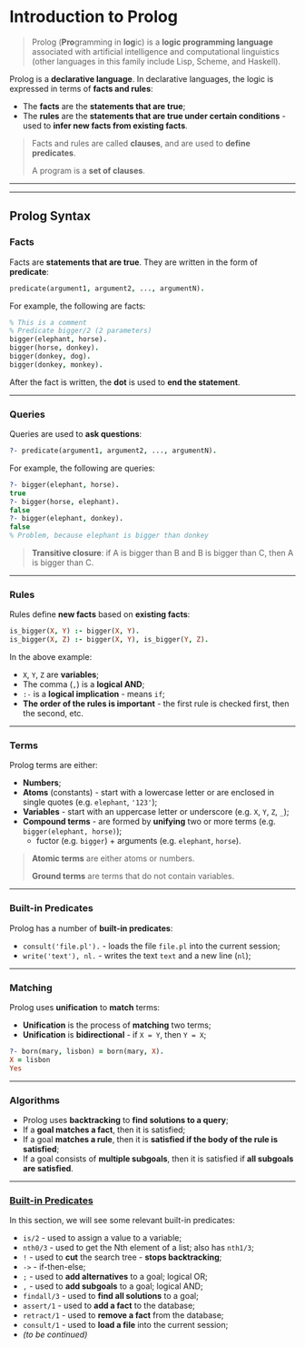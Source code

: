 # Introduction to Prolog

> Prolog (**Pro**gramming in **log**ic) is a **logic programming language** associated with artificial intelligence and computational linguistics (other languages in this family include Lisp, Scheme, and Haskell). 

Prolog is a **declarative language**. In declarative languages, the logic is expressed in terms of **facts and rules**:

* The **facts** are the **statements that are true**;
* The **rules** are the **statements that are true under certain conditions** - used to **infer new facts from existing facts**.

> Facts and rules are called **clauses**, and are used to **define predicates**.
>
> A program is a **set of clauses**.

---
---

## Prolog Syntax

### Facts

Facts are **statements that are true**. They are written in the form of **predicate**:

```prolog
predicate(argument1, argument2, ..., argumentN).
```

For example, the following are facts:

```prolog
% This is a comment
% Predicate bigger/2 (2 parameters)
bigger(elephant, horse).
bigger(horse, donkey).
bigger(donkey, dog).
bigger(donkey, monkey).
```

After the fact is written, the **dot** is used to **end the statement**.

---

### Queries

Queries are used to **ask questions**:

```prolog
?- predicate(argument1, argument2, ..., argumentN).
```

For example, the following are queries:

```prolog
?- bigger(elephant, horse).
true
?- bigger(horse, elephant).
false
?- bigger(elephant, donkey).
false   
% Problem, because elephant is bigger than donkey
```

> **Transitive closure**: if A is bigger than B and B is bigger than C, then A is bigger than C.

---

### Rules

Rules define **new facts** based on **existing facts**:

```prolog
is_bigger(X, Y) :- bigger(X, Y).
is_bigger(X, Z) :- bigger(X, Y), is_bigger(Y, Z).
```

In the above example:
* `X`, `Y`, `Z` are **variables**;
* The comma (`,`) is a **logical AND**;
* `:-` is a **logical implication** - means `if`;
* **The order of the rules is important** - the first rule is checked first, then the second, etc.

---

### Terms

Prolog terms are either:

* **Numbers**;
* **Atoms** (constants) - start with a lowercase letter or are enclosed in single quotes (e.g. `elephant`, `'123'`);
* **Variables** - start with an uppercase letter or underscore (e.g. `X`, `Y`, `Z`, `_`);
* **Compound terms** - are formed by **unifying** two or more terms (e.g. `bigger(elephant, horse)`);
  * fuctor (e.g. `bigger`) + arguments (e.g. `elephant`, `horse`).

> **Atomic terms** are either atoms or numbers.
>
> **Ground terms** are terms that do not contain variables.

---

### Built-in Predicates

Prolog has a number of **built-in predicates**:

* `consult('file.pl').` - loads the file `file.pl` into the current session;
* `write('text'), nl.` - writes the text `text` and a new line (`nl`);

---

### Matching

Prolog uses **unification** to **match** terms:

* **Unification** is the process of **matching** two terms;
* **Unification** is **bidirectional** - if `X = Y`, then `Y = X`;

```prolog
?- born(mary, lisbon) = born(mary, X).
X = lisbon
Yes
```

---

### Algorithms

* Prolog uses **backtracking** to **find solutions to a query**;
* If a **goal matches a fact**, then it is satisfied;
* If a goal **matches a rule**, then it is **satisfied if the body of the rule is satisfied**;
* If a goal consists of **multiple subgoals**, then it is satisfied if **all subgoals are satisfied**.

---

### [Built-in Predicates](https://www.swi-prolog.org/pldoc/man?section=builtin)

In this section, we will see some relevant built-in predicates:

* `is/2` - used to assign a value to a variable;
* `nth0/3` - used to get the Nth element of a list; also has `nth1/3`;
* `!` - used to **cut** the search tree - **stops backtracking**;
* `->` - if-then-else;
* `;` - used to **add alternatives** to a goal; logical OR;
* `,` - used to **add subgoals** to a goal; logical AND;
* `findall/3` - used to **find all solutions** to a goal;
* `assert/1` - used to **add a fact** to the database;
* `retract/1` - used to **remove a fact** from the database;
* `consult/1` - used to **load a file** into the current session;
* _(to be continued)_